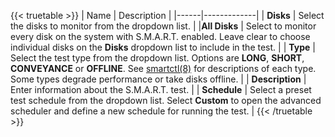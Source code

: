 &NewLine;

{{< truetable >}}
| Name | Description |
|------|-------------|
| **Disks** | Select the disks to monitor from the dropdown list. |
|**All Disks** | Select to monitor every disk on the system with S.M.A.R.T. enabled. Leave clear to choose individual disks on the **Disks** dropdown list to include in the test. |
| **Type** | Select the test type from the dropdown list. Options are **LONG**, **SHORT**, **CONVEYANCE** or **OFFLINE**. See [smartctl(8)](https://www.unix.com/man-page/suse/8/smartctl/) for descriptions of each type. Some types degrade performance or take disks offline. |
| **Description** | Enter information about the S.M.A.R.T. test. |
| **Schedule** | Select a preset test schedule from the dropdown list. Select **Custom** to open the advanced scheduler and define a new schedule for running the test. |
{{< /truetable >}}
